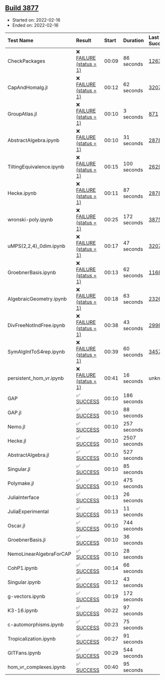 ## [Build 3877](https://oscarci.mathematik.uni-kl.de/job/oscar-stable/3877/)

* Started on: 2022-02-16
* Ended on: 2022-02-16

| Test Name    | Result | Start | Duration | Last Success | First Failure |
|:-------------|:-------|:------|:---------|:-------------|:--------------|
| CheckPackages | ❌ [FAILURE (status = 1)](https://oscarci.mathematik.uni-kl.de/job/oscar-stable/3877/artifact/logs/build-3877/CheckPackages.log) | 00:09 | 86 seconds | [1263](https://oscarci.mathematik.uni-kl.de/job/oscar-stable/1263/) | [1264](https://oscarci.mathematik.uni-kl.de/job/oscar-stable/1264/) |
| CapAndHomalg.jl | ❌ [FAILURE (status = 1)](https://oscarci.mathematik.uni-kl.de/job/oscar-stable/3877/artifact/logs/build-3877/CapAndHomalg.jl.log) | 00:12 | 62 seconds | [3207](https://oscarci.mathematik.uni-kl.de/job/oscar-stable/3207/) | [3208](https://oscarci.mathematik.uni-kl.de/job/oscar-stable/3208/) |
| GroupAtlas.jl | ❌ [FAILURE (status = 1)](https://oscarci.mathematik.uni-kl.de/job/oscar-stable/3877/artifact/logs/build-3877/GroupAtlas.jl.log) | 00:10 | 3 seconds | [871](https://oscarci.mathematik.uni-kl.de/job/oscar-stable/871/) | [872](https://oscarci.mathematik.uni-kl.de/job/oscar-stable/872/) |
| AbstractAlgebra.ipynb | ❌ [FAILURE (status = 1)](https://oscarci.mathematik.uni-kl.de/job/oscar-stable/3877/artifact/logs/build-3877/AbstractAlgebra.ipynb.log) | 00:10 | 31 seconds | [2878](https://oscarci.mathematik.uni-kl.de/job/oscar-stable/2878/) | [2879](https://oscarci.mathematik.uni-kl.de/job/oscar-stable/2879/) |
| TiltingEquivalence.ipynb | ❌ [FAILURE (status = 1)](https://oscarci.mathematik.uni-kl.de/job/oscar-stable/3877/artifact/logs/build-3877/TiltingEquivalence.ipynb.log) | 00:15 | 100 seconds | [2629](https://oscarci.mathematik.uni-kl.de/job/oscar-stable/2629/) | [2630](https://oscarci.mathematik.uni-kl.de/job/oscar-stable/2630/) |
| Hecke.ipynb | ❌ [FAILURE (status = 1)](https://oscarci.mathematik.uni-kl.de/job/oscar-stable/3877/artifact/logs/build-3877/Hecke.ipynb.log) | 00:11 | 87 seconds | [2878](https://oscarci.mathematik.uni-kl.de/job/oscar-stable/2878/) | [2879](https://oscarci.mathematik.uni-kl.de/job/oscar-stable/2879/) |
| wronski-poly.ipynb | ❌ [FAILURE (status = 1)](https://oscarci.mathematik.uni-kl.de/job/oscar-stable/3877/artifact/logs/build-3877/wronski-poly.ipynb.log) | 00:25 | 172 seconds | [3875](https://oscarci.mathematik.uni-kl.de/job/oscar-stable/3875/) | [3876](https://oscarci.mathematik.uni-kl.de/job/oscar-stable/3876/) |
| uMPS(2,2,4)_0dim.ipynb | ❌ [FAILURE (status = 1)](https://oscarci.mathematik.uni-kl.de/job/oscar-stable/3877/artifact/logs/build-3877/uMPS-2-2-4-_0dim.ipynb.log) | 00:17 | 47 seconds | [3207](https://oscarci.mathematik.uni-kl.de/job/oscar-stable/3207/) | [3208](https://oscarci.mathematik.uni-kl.de/job/oscar-stable/3208/) |
| GroebnerBasis.ipynb | ❌ [FAILURE (status = 1)](https://oscarci.mathematik.uni-kl.de/job/oscar-stable/3877/artifact/logs/build-3877/GroebnerBasis.ipynb.log) | 00:13 | 62 seconds | [1168](https://oscarci.mathematik.uni-kl.de/job/oscar-stable/1168/) | [1169](https://oscarci.mathematik.uni-kl.de/job/oscar-stable/1169/) |
| AlgebraicGeometry.ipynb | ❌ [FAILURE (status = 1)](https://oscarci.mathematik.uni-kl.de/job/oscar-stable/3877/artifact/logs/build-3877/AlgebraicGeometry.ipynb.log) | 00:18 | 63 seconds | [2326](https://oscarci.mathematik.uni-kl.de/job/oscar-stable/2326/) | [2327](https://oscarci.mathematik.uni-kl.de/job/oscar-stable/2327/) |
| DivFreeNotIndFree.ipynb | ❌ [FAILURE (status = 1)](https://oscarci.mathematik.uni-kl.de/job/oscar-stable/3877/artifact/logs/build-3877/DivFreeNotIndFree.ipynb.log) | 00:38 | 43 seconds | [2998](https://oscarci.mathematik.uni-kl.de/job/oscar-stable/2998/) | [2999](https://oscarci.mathematik.uni-kl.de/job/oscar-stable/2999/) |
| SymAlgIntToS4rep.ipynb | ❌ [FAILURE (status = 1)](https://oscarci.mathematik.uni-kl.de/job/oscar-stable/3877/artifact/logs/build-3877/SymAlgIntToS4rep.ipynb.log) | 00:39 | 60 seconds | [3457](https://oscarci.mathematik.uni-kl.de/job/oscar-stable/3457/) | [3458](https://oscarci.mathematik.uni-kl.de/job/oscar-stable/3458/) |
| persistent_hom_vr.ipynb | ❌ [FAILURE (status = 1)](https://oscarci.mathematik.uni-kl.de/job/oscar-stable/3877/artifact/logs/build-3877/persistent_hom_vr.ipynb.log) | 00:41 | 16 seconds | unknown | unknown |
| GAP | ✅ [SUCCESS](https://oscarci.mathematik.uni-kl.de/job/oscar-stable/3877/artifact/logs/build-3877/GAP.log) | 00:10 | 186 seconds |  |  |
| GAP.jl | ✅ [SUCCESS](https://oscarci.mathematik.uni-kl.de/job/oscar-stable/3877/artifact/logs/build-3877/GAP.jl.log) | 00:10 | 88 seconds |  |  |
| Nemo.jl | ✅ [SUCCESS](https://oscarci.mathematik.uni-kl.de/job/oscar-stable/3877/artifact/logs/build-3877/Nemo.jl.log) | 00:10 | 257 seconds |  |  |
| Hecke.jl | ✅ [SUCCESS](https://oscarci.mathematik.uni-kl.de/job/oscar-stable/3877/artifact/logs/build-3877/Hecke.jl.log) | 00:10 | 2507 seconds |  |  |
| AbstractAlgebra.jl | ✅ [SUCCESS](https://oscarci.mathematik.uni-kl.de/job/oscar-stable/3877/artifact/logs/build-3877/AbstractAlgebra.jl.log) | 00:10 | 527 seconds |  |  |
| Singular.jl | ✅ [SUCCESS](https://oscarci.mathematik.uni-kl.de/job/oscar-stable/3877/artifact/logs/build-3877/Singular.jl.log) | 00:10 | 85 seconds |  |  |
| Polymake.jl | ✅ [SUCCESS](https://oscarci.mathematik.uni-kl.de/job/oscar-stable/3877/artifact/logs/build-3877/Polymake.jl.log) | 00:10 | 475 seconds |  |  |
| JuliaInterface | ✅ [SUCCESS](https://oscarci.mathematik.uni-kl.de/job/oscar-stable/3877/artifact/logs/build-3877/JuliaInterface.log) | 00:13 | 26 seconds |  |  |
| JuliaExperimental | ✅ [SUCCESS](https://oscarci.mathematik.uni-kl.de/job/oscar-stable/3877/artifact/logs/build-3877/JuliaExperimental.log) | 00:13 | 11 seconds |  |  |
| Oscar.jl | ✅ [SUCCESS](https://oscarci.mathematik.uni-kl.de/job/oscar-stable/3877/artifact/logs/build-3877/Oscar.jl.log) | 00:10 | 744 seconds |  |  |
| GroebnerBasis.jl | ✅ [SUCCESS](https://oscarci.mathematik.uni-kl.de/job/oscar-stable/3877/artifact/logs/build-3877/GroebnerBasis.jl.log) | 00:10 | 36 seconds |  |  |
| NemoLinearAlgebraForCAP | ✅ [SUCCESS](https://oscarci.mathematik.uni-kl.de/job/oscar-stable/3877/artifact/logs/build-3877/NemoLinearAlgebraForCAP.log) | 00:10 | 28 seconds |  |  |
| CohP1.ipynb | ✅ [SUCCESS](https://oscarci.mathematik.uni-kl.de/job/oscar-stable/3877/artifact/logs/build-3877/CohP1.ipynb.log) | 00:14 | 66 seconds |  |  |
| Singular.ipynb | ✅ [SUCCESS](https://oscarci.mathematik.uni-kl.de/job/oscar-stable/3877/artifact/logs/build-3877/Singular.ipynb.log) | 00:12 | 43 seconds |  |  |
| g-vectors.ipynb | ✅ [SUCCESS](https://oscarci.mathematik.uni-kl.de/job/oscar-stable/3877/artifact/logs/build-3877/g-vectors.ipynb.log) | 00:19 | 172 seconds |  |  |
| K3-16.ipynb | ✅ [SUCCESS](https://oscarci.mathematik.uni-kl.de/job/oscar-stable/3877/artifact/logs/build-3877/K3-16.ipynb.log) | 00:22 | 97 seconds |  |  |
| c-automorphisms.ipynb | ✅ [SUCCESS](https://oscarci.mathematik.uni-kl.de/job/oscar-stable/3877/artifact/logs/build-3877/c-automorphisms.ipynb.log) | 00:23 | 75 seconds |  |  |
| Tropicalization.ipynb | ✅ [SUCCESS](https://oscarci.mathematik.uni-kl.de/job/oscar-stable/3877/artifact/logs/build-3877/Tropicalization.ipynb.log) | 00:27 | 91 seconds |  |  |
| GITFans.ipynb | ✅ [SUCCESS](https://oscarci.mathematik.uni-kl.de/job/oscar-stable/3877/artifact/logs/build-3877/GITFans.ipynb.log) | 00:29 | 544 seconds |  |  |
| hom_vr_complexes.ipynb | ✅ [SUCCESS](https://oscarci.mathematik.uni-kl.de/job/oscar-stable/3877/artifact/logs/build-3877/hom_vr_complexes.ipynb.log) | 00:40 | 95 seconds |  |  |
